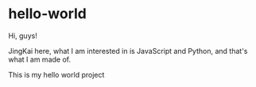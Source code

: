 # hello-world

Hi, guys!

JingKai here, what I am interested in is JavaScript and Python,
and that's what I am made of.

This is my hello world project
